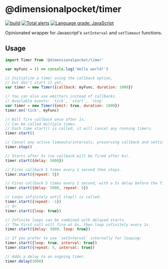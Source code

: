 # @dimensionalpocket/timer

[![build](https://github.com/dimensionalpocket/timer-js/actions/workflows/node.js.yml/badge.svg)](https://github.com/dimensionalpocket/timer-js/actions/workflows/node.js.yml) [![Total alerts](https://img.shields.io/lgtm/alerts/g/dimensionalpocket/timer-js.svg)](https://lgtm.com/projects/g/dimensionalpocket/timer-js/alerts/) [![Language grade: JavaScript](https://img.shields.io/lgtm/grade/javascript/g/dimensionalpocket/timer-js.svg)](https://lgtm.com/projects/g/dimensionalpocket/timer-js/context:javascript)

Opinionated wrapper for Javascript's `setInterval` and `setTimeout` functions.

## Usage

```javascript
import Timer from '@dimensionalpocket/timer'

var myFunc = () => console.log('Hello world!')

// Initialize a timer using the callback option,
// but don't start it yet.
var timer = new Timer({callback: myFunc, duration: 1000})

// You can also use emitters instead of callbacks.
// Available events: `tick`, `start`, `stop`
var timer = new Timer({emit: true, duration: 1000})
timer.on('tick', myFunc)

// Will fire callback once after 1s.
// Can be called multiple times.
// Each time start() is called, it will cancel any running timers.
timer.start()

// Cancel any active timeouts/intervals, preserving callback and settings.
timer.stop()

// Starts after 5s (so callback will be fired after 6s).
timer.start({delay: 5000})

// Fires callback 5 times every 1 second then stops.
timer.start({repeat: 5})

// Fires callback 5 times every 1 second, with a 5s delay before the first call.
timer.start({delay: 5000, repeat: 5})

// Loops infinitely until stop() is called.
timer.start({repeat: -1})
// Or
timer.start({loop: true})

// Infinite loops can be combined with delayed starts.
// The first call will fire at 6s, then loop infinitely every 1s.
timer.start({delay: 5000, loop: true})

// If you prefer to use `setInterval` internally for looping:
timer.start({loop: true, interval: true})
timer.start({repeat: 5, interval: true})

// Adds a delay to an ongoing timer.
timer.delay(1000)
```
